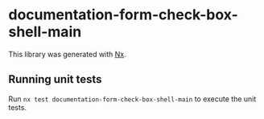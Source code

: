 # documentation-form-check-box-shell-main

This library was generated with [Nx](https://nx.dev).

## Running unit tests

Run `nx test documentation-form-check-box-shell-main` to execute the unit tests.
